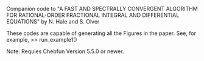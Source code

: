 Companion code to "A FAST AND SPECTRALLY CONVERGENT ALGORITHM FOR RATIONAL-ORDER
FRACTIONAL INTEGRAL AND DIFFERENTIAL EQUATIONS" by N. Hale and S. Olver

These codes are capable of generating all the Figures in the paper. 
See, for example, >> run_example1()

Note: Requies Chebfun Version 5.5.0 or newer.

